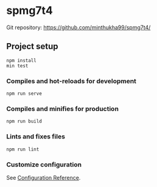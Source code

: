 # spmg7t4
Git repository: https://github.com/minthukha99/spmg7t4/

## Project setup
```
npm install
min test 
```

### Compiles and hot-reloads for development
```
npm run serve
```

### Compiles and minifies for production
```
npm run build
```

### Lints and fixes files
```
npm run lint
```

### Customize configuration
See [Configuration Reference](https://cli.vuejs.org/config/).
